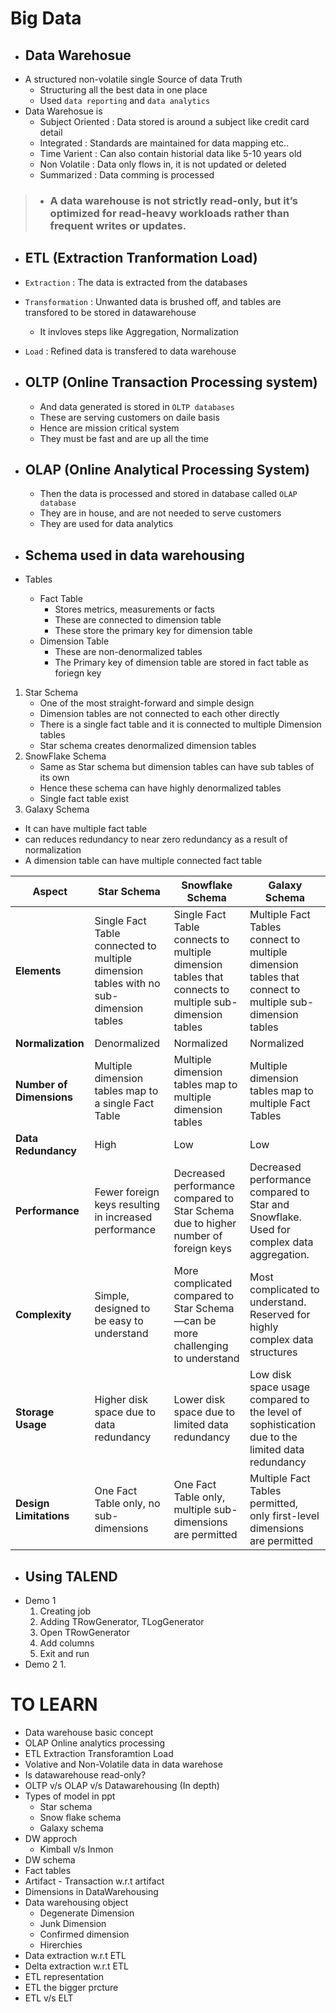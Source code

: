 # Big Data

- ## Data Warehosue
- A structured non-volatile single Source of data Truth
  - Structuring all the best data in one place
  - Used `data reporting` and `data analytics`
- Data Warehosue is 
  - Subject Oriented : Data stored is around a subject like credit card detail  
  - Integrated : Standards are maintained for data mapping etc..
  - Time Varient : Can also contain historial data like 5-10 years old
  - Non Volatile : Data only flows in, it is not updated or deleted
  - Summarized : Data comming is processed
> - ### A data warehouse is not strictly read-only, but it’s optimized for read-heavy workloads rather than frequent writes or updates.



- ## ETL (Extraction Tranformation Load)
- `Extraction` : The data is extracted from the databases
- `Transformation` : Unwanted data is brushed off, and tables are transfored to be stored in datawarehouse
  - It invloves steps like Aggregation, Normalization
- `Load` : Refined data is transfered to data warehouse

- ## OLTP (Online Transaction Processing system)
  - And data generated is stored in `OLTP databases`
  - These are serving customers on daile basis
  - Hence are mission critical system
  - They must be fast and are up all the time
- ## OLAP (Online Analytical Processing System)
  - Then the data is processed and stored in database called `OLAP database`
  - They are in house, and are not needed to serve customers
  - They are used for data analytics

- ## Schema used in data warehousing
- Tables
  - Fact Table
    - Stores metrics, measurements or facts
    - These are connected to dimension table
    - These store the primary key for dimension table
  - Dimension Table
    - These are non-denormalized tables
    - The Primary key of dimension table are stored in fact table as foriegn key
1. Star Schema
   - One of the most straight-forward and simple design
   - Dimension tables are not connected to each other directly
   - There is a single fact table and it is connected to multiple Dimension tables
   - Star schema creates denormalized dimension tables
2. SnowFlake Schema
   - Same as Star schema but dimension tables can have sub tables of its own
   - Hence these schema can have highly denormalized tables
   - Single fact table exist
3. Galaxy Schema
  - It can have multiple fact table
  - can reduces redundancy to near zero redundancy as a result of normalization
  - A dimension table can have multiple connected fact table

| **Aspect**             | **Star Schema**                                                                 | **Snowflake Schema**                                                                                       | **Galaxy Schema**                                                                                         |
|-------------------------|----------------------------------------------------------------------------------|------------------------------------------------------------------------------------------------------------|-----------------------------------------------------------------------------------------------------------|
| **Elements**           | Single Fact Table connected to multiple dimension tables with no sub-dimension tables | Single Fact Table connects to multiple dimension tables that connects to multiple sub-dimension tables       | Multiple Fact Tables connect to multiple dimension tables that connect to multiple sub-dimension tables   |
| **Normalization**      | Denormalized                                                                    | Normalized                                                                                                 | Normalized                                                                                                |
| **Number of Dimensions** | Multiple dimension tables map to a single Fact Table                            | Multiple dimension tables map to multiple dimension tables                                                | Multiple dimension tables map to multiple Fact Tables                                                    |
| **Data Redundancy**    | High                                                                            | Low                                                                                                       | Low                                                                                                       |
| **Performance**        | Fewer foreign keys resulting in increased performance                            | Decreased performance compared to Star Schema due to higher number of foreign keys                         | Decreased performance compared to Star and Snowflake. Used for complex data aggregation.                  |
| **Complexity**         | Simple, designed to be easy to understand                                       | More complicated compared to Star Schema—can be more challenging to understand                             | Most complicated to understand. Reserved for highly complex data structures                               |
| **Storage Usage**      | Higher disk space due to data redundancy                                        | Lower disk space due to limited data redundancy                                                           | Low disk space usage compared to the level of sophistication due to the limited data redundancy           |
| **Design Limitations** | One Fact Table only, no sub-dimensions                                          | One Fact Table only, multiple sub-dimensions are permitted                                                | Multiple Fact Tables permitted, only first-level dimensions are permitted                                 |



- ## Using TALEND
- Demo 1
  1. Creating job
  2. Adding TRowGenerator, TLogGenerator
  3. Open TRowGenerator
  4. Add columns
  5. Exit and run
- Demo 2
  1. 

# TO LEARN
- Data warehouse basic concept
- OLAP Online analytics processing
- ETL Extraction Transforamtion Load
- Volative and Non-Volatile data in data warehose
- Is datawarehouse read-only?
- OLTP v/s OLAP v/s Datawarehousing (In depth)
- Types of model in ppt
  - Star schema
  - Snow flake schema
  - Galaxy schema
- DW approch 
  - Kimball v/s Inmon
- DW schema
- Fact tables
- Artifact - Transaction w.r.t artifact
- Dimensions in DataWarehousing
- Data warehousing object 
  - Degenerate Dimension
  - Junk Dimension
  - Confirmed dimension
  - Hirerchies
- Data extraction w.r.t ETL
- Delta extraction w.r.t ETL
- ETL representation
- ETL the bigger prcture
- ETL v/s ELT
